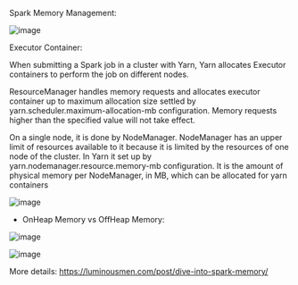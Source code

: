 Spark Memory Management:

![image](https://user-images.githubusercontent.com/32897934/119886460-9f8c6800-bf50-11eb-8cb9-28aff186004d.png)

Executor Container:

When submitting a Spark job in a cluster with Yarn, Yarn allocates Executor containers to perform the job on different nodes.

ResourceManager handles memory requests and allocates executor container up to maximum allocation size settled by yarn.scheduler.maximum-allocation-mb configuration. Memory requests higher than the specified value will not take effect.

On a single node, it is done by NodeManager. NodeManager has an upper limit of resources available to it because it is limited by the resources of one node of the cluster. In Yarn it set up by yarn.nodemanager.resource.memory-mb configuration. It is the amount of physical memory per NodeManager, in MB, which can be allocated for yarn containers

![image](https://user-images.githubusercontent.com/32897934/119886539-b632bf00-bf50-11eb-9d56-00f55261c527.png)




- OnHeap Memory vs OffHeap Memory:

![image](https://user-images.githubusercontent.com/32897934/119886312-753aaa80-bf50-11eb-8601-468dae447a18.png)


![image](https://user-images.githubusercontent.com/32897934/119886313-753aaa80-bf50-11eb-85d6-d7d1272ff3b7.png)



More details: https://luminousmen.com/post/dive-into-spark-memory/
